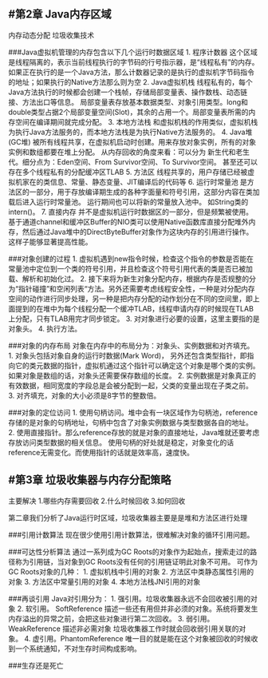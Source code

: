 #第2章 Java内存区域
--------------------------------
内存动态分配  垃圾收集技术

###Java虚拟机管理的内存包含以下几个运行时数据区域
	1. 程序计数器
       这个区域是线程隔离的，表示当前线程执行的字节码的行号指示器，是“线程私有”的内存。
	   如果正在执行的是一个Java方法，那么计数器记录的是执行的虚拟机字节码指令的地址；如果执行的Native方法那么则为空
	2. Java虚拟机栈
       线程私有的，每个Java方法执行的时候都会创建一个栈帧，存储局部变量表、操作数栈、动态链接、方法出口等信息。
	   局部变量表存放基本数据类型、对象引用类型。long和double类型占据2个局部变量空间(Slot)，其余的占用一个。局部变量表所需的内存空间在编译期间就完成分配。
	3. 本地方法栈
       和虚拟机栈的作用类似，虚拟机栈为执行Java方法服务的，而本地方法栈是为执行Native方法服务的。
	4. Java堆(GC堆)
       被所有线程共享，在虚拟机启动时创建。用来存放对象实例，所有的对象实例和数组都要在堆上分配。
	   从内存回收的角度来看：可以分为 新生代和老生代。细分点为：Eden空间、From Survivor空间、To Survivor空间。
	   甚至还可以存在多个线程私有的分配缓冲区TLAB
	5. 方法区
       线程共享的，用户存储已经被虚拟机家在的类信息、常量、静态变量、JIT编译后的代码等
	6. 运行时常量池
       是方法区的一部分，用于存放编译期生成的各种字面量和符号引用，这部分内容在类加载后进入运行时常量池。
       运行期间也可以将新的常量放入池中。 如String类的intern()。
	7. 直接内存
       并不是虚拟机运行时数据区的一部分，但是频繁被使用。基于通道channel和缓冲区Buffer的NIO类可以使用Native函数库直接分配堆外内存，然后通过Java堆中的DirectByteBuffer对象作为这块内存的引用进行操作。这样子能够显著提高性能。

###对象创建的过程
	1. 虚拟机遇到new指令时候，检查这个指令的参数是否能在常量池中定位到一个类的符号引用，并且检查这个符号引用代表的类是否已被加载、解析和初始化过。
	2. 接下来将为新生对象分配内存，根据内存是否规整的分为“指针碰撞”和空闲列表“方法。另外还需要考虑线程安全性，一种是对分配内存空间的动作进行同步处理，另一种是把内存分配的动作划分在不同的空间里，即上面提到的在堆中为每个线程分配一个缓冲TLAB，线程申请内存的时候现在TLAB上分配，只有TLAB用完才同步锁定。
	3. 对对象进行必要的设置，这里主要指的是对象头。
	4. 执行<init>方法。

###对象的内存布局
	对象在内存中的布局分为：对象头、实例数据和对齐填充。
	1. 对象头包括对象自身的运行时数据(Mark Word)， 另外还包含类型指针，即指向它的类元数据的指针，虚拟机通过这个指针可以确定这个对象是哪个类的实例。如果对象是数组的话，对象头还需要保存数组的长度。
	2. 实例数据是对象真正的有效数据，相同宽度的字段总是会被分配到一起，父类的变量出现在子类之前。
	3. 对齐填充，对象的大小必须是8字节的整数倍。

###对象的定位访问
	1. 使用句柄访问。堆中会有一块区域作为句柄池，reference存储的是对象的句柄地址，句柄中包含了对象实例数据与类型数据各自的地址。
	2. 使用直接指针。那么reference存放的就是对象的直接地址，Java堆就还要考虑存放访问类型数据的相关信息。
使用句柄的好处就是稳定，对象变化的话reference无需变化。而使用指针的话就是效率高，速度快。


#第3章 垃圾收集器与内存分配策略
------------------------------
主要解决 1.哪些内存需要回收 2.什么时候回收  3.如何回收

第二章我们分析了Java运行时区域，垃圾收集器主要是是堆和方法区进行处理

###引用计数算法
现在很少使用引用计数算法，很难解决对象的循环引用问题。

###可达性分析算法
通过一系列成为GC Roots的对象作为起始点，搜索走过的路径称为引用链，当对象到GC Roots没有任何的引用链证明此对象不可用。
可作为GC Roots对象的几种：
	1. 虚拟机栈中引用的对象
	2. 方法区中类静态属性引用的对象
	3. 方法区中常量引用的对象
	4. 本地方法栈JNI引用的对象

###再谈引用
	Java对引用分为：
	1. 强引用。垃圾收集器永远不会回收被引用的对象
	2. 软引用。 SoftReference 描述一些还有用但并非必须的对象。系统将要发生内存溢出的异常之前，会把这些对象进行第二次回收。
	3. 弱引用。WeakReference 描述非必需对象 垃圾收集器工作时就会回收弱引用关联的对象。
	4. 虚引用。PhantomReference 唯一目的就是能在这个对象被回收的时候收到一个系统通知，不对生存时间构成影响。

###生存还是死亡

